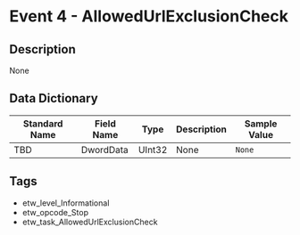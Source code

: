 # Event 4 - AllowedUrlExclusionCheck

## Description
None

## Data Dictionary
|Standard Name|Field Name|Type|Description|Sample Value|
|---|---|---|---|---|
|TBD|DwordData|UInt32|None|`None`|

## Tags
* etw_level_Informational
* etw_opcode_Stop
* etw_task_AllowedUrlExclusionCheck